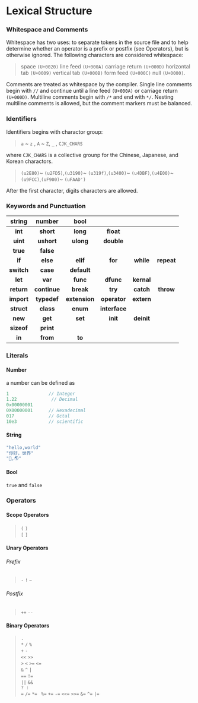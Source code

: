 # **Lexical Structure**

### Whitespace and Comments
Whitespace has two uses: to separate tokens in the source file and to help determine whether an operator is a prefix or postfix (see Operators), but is otherwise ignored. The following characters are considered whitespace: 
> space `(U+0020)`
> line feed `(U+000A)`
> carriage return `(U+000D)`
> horizontal tab `(U+0009)`
> vertical tab `(U+000B)`
> form feed `(U+000C)`
> null `(U+0000)`.

Comments are treated as whitespace by the compiler. Single line comments begin with `//` and continue until a line feed `(U+000A)` or carriage return `(U+000D)`. Multiline comments begin with `/*` and end with `*/`. Nesting multiline comments is allowed, but the comment markers must be balanced.

### Identifiers
Identifiers begins with charactor group:
> `a` ~ `z` , `A` ~ `Z`, `_` , `CJK_CHARS`

where `CJK_CHARS` is a collective grounp for the Chinese, Japanese, and Korean charactors.
>  `(u2E80)`~ `(u2FD5)`,`(u3190)`~ `(u319f)`,`(u3400)`~ `(u4DBF)`,`(u4E00)`~ `(u9FCC)`,`(uF900)`~ `(uFAAD')`

 After the first character, digits characters are allowed.
### Keywords and Punctuation
|**string**|**number**|**bool**||||
|:-:|:-:|:-:|:-:|:-:|:-:|
|**int**|**short**|**long**|**float**|
|**uint**|**ushort**|**ulong**|**double**|
|**true**|**false**|
|**if**|**else**|**elif**|**for**|**while**|**repeat**|
|**switch**|**case**|**default**|
|**let**|**var**|**func**|**dfunc**|**kernal**||
|**return**|**continue**|**break**|**try**|**catch**|**throw**|
|**import**|**typedef**|**extension**|**operator**|**extern**||
|**struct**|**class**|**enum**|**interface**|||
|**new**|**get**|**set**|**init**|**deinit**||
|**sizeof**|**print**|||||
|**in**|**from**|**to**|||

### Literals

#### Number
a number can be defined as
```js
1               // Integer
1.22             // Decimal
0x00000001
0X00000001      // Hexadecimal
017             // Octal
10e3            // scientific
```

#### String
```js
"hello,world"
"你好，世界"
"👋,🌎"
```
#### Bool 
`true` and `false`

### Operators
#### Scope Operators
> `(` `)`\
> `[` `]`
#### Unary Operators
###### Prefix
> `-` `!`  `~`
###### Postfix
> `++` `--`
#### Binary Operators
>`.`\
>`*` `/` `%`\
>`+` `-`\
>`<<` `>>` \
>`>` `<` `>=` `<=`\
>`&` `^` `|`\
>`==` `!=`\
>`||` `&&`\
>`? :`\
>`=`
>`/=` ` *= ` ` %=` `+=` `-=` `<<=` `>>=` `&=` `^=` `|=`       

